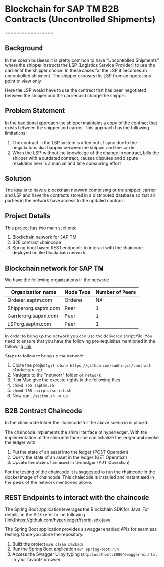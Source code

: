 # Blockchain for SAP TM B2B Contracts (Uncontrolled Shipments)
=================

## Background

In the ocean business it is pretty common to have "Uncontrolled Shipments" where the shipper instructs the LSP (Logistics Service Provider) to use the carrier of the shipper choice. In these cases for the LSP it becomes an uncontrolled shipment. The shipper chooses the LSP from an operations point of view only.

Here the LSP would have to use the contract that has been negotiated between the shipper and the carrier and charge the shipper.

## Problem Statement

In the traditional approach the shipper maintains a copy of the contract that exists between the shipper and carrier. This approach has the following limitations:
1. The contract in the LSP system is often out of sync due to the negotiations that happen between the shipper and the carrier
2. When the LSP, without the knowledge of the change in contract, bills the shipper with a outdated contract, causes disputes and dispute resolution here is a manual and time consuming effort

## Solution

The idea is to have a blockchain network comprising of the shipper, carrier and LSP and have the contracts stored in a distributed database so that all parties in the network have access to the updated contract.

## Project Details

This project has two main sections:
1. Blockchain network for SAP TM
2. B2B contract chaincode
3. Spring boot based REST endpoints to interact with the chaincode deployed on the blockchain network

## Blockchain network for SAP TM

We have the following organizations in the network:

| Organization name    | Node Type | Number of Peers |
|----------------------|-----------|-----------------|
| Orderer.saptm.com    | Orderer   | NA              |
| Shipperorg.saptm.com | Peer      | 1               |
| Carrierorg.saptm.com | Peer      | 1               |
| LSPorg.saptm.com     | Peer      | 1               |

In order to bring up the network you can use the delivered script file. You need to ensure that you have the following pre-requisites mentioned in the following [link](https://hyperledger-fabric.readthedocs.io/en/latest/prereqs.html)

Steps to follow to bring up the network:
1. Clone the project `git clone https://github.com/sudhi-git/contract-blockchain.git`
2. Navigate to the "network" folder `cd network`
3. If on Mac give the execute rights to the following files
  1. `chmod 755 saptmn.sh`
  2. `chmod 755 scripts/script.sh`
4. Now run `./saptmn.sh -m up`

## B2B Contract Chaincode

In the chaincode folder the chaincode for the above scenario is placed.

The chaincode implements the shim interface of hyperledger. With the implementation of the shim interface one can initialize the ledger and invoke the ledger with:

1. Put the state of an asset into the ledger (POST Operation)
2. Query the state of an asset in the ledger (GET Operation)
3. Update the state of an asset in the ledger (PUT Operation)

For the testing of the chaincode it is suggested to run the chaincode in the docker image of chaincode. This chaincode is installed and instantiated in the peers of the network mentioned above.

## REST Endpoints to interact with the chaincode

The Spring Boot application leverages the Blockchain SDK for Java. For details on the SDK refer to the following [link]https://github.com/hyperledger/fabric-sdk-java

The Spring Boot application provides a swagger enabled APIs for seamless testing. Once you clone the repository:
1. Build the project `mvn clean package`
2. Run the Spring Boot application `mvn spring-boot:run`
3. Access the Swagger UI by typing `http:localhost:8080/swagger-ui.html` in your favorite browser
